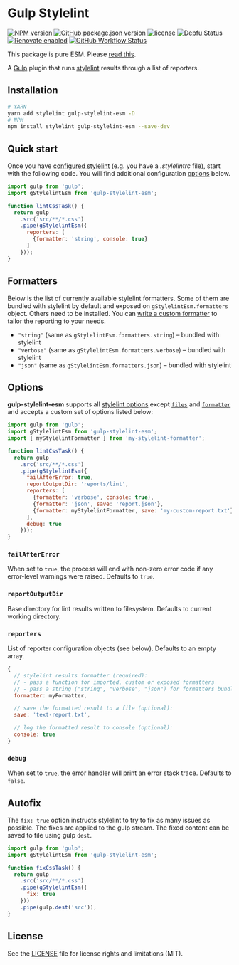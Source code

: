 # Gulp Stylelint

[![NPM version](http://img.shields.io/npm/v/gulp-stylelint-esm?logo=npm)](https://www.npmjs.org/package/gulp-stylelint-esm)
[![GitHub package.json version](https://img.shields.io/github/package-json/v/adorade/gulp-stylelint-esm?color=green&logo=github)](https://github.com/adorade/gulp-stylelint-esm/blob/main/package.json)
[![license](https://img.shields.io/github/license/adorade/gulp-stylelint-esm)](https://mit-license.org)
[![Depfu Status](https://img.shields.io/depfu/dependencies/github/adorade/gulp-stylelint-esm)](https://depfu.com/repos/github/adorade/gulp-stylelint-esm)
[![Renovate enabled](https://img.shields.io/badge/renovate-enabled-brightgreen)](https://renovatebot.com/)
[![GitHub Workflow Status](https://img.shields.io/github/actions/workflow/status/adorade/gulp-stylelint-esm/test.yml?label=Test%20CI&logo=github)](https://github.com/adorade/gulp-stylelint-esm/actions/workflows/test.yml)

This package is pure ESM. Please [read this](https://gist.github.com/sindresorhus/a39789f98801d908bbc7ff3ecc99d99c).

A [Gulp](http://gulpjs.com/) plugin that runs [stylelint](https://github.com/stylelint/stylelint) results through a list of reporters.

## Installation

```sh
# YARN
yarn add stylelint gulp-stylelint-esm -D
# NPM
npm install stylelint gulp-stylelint-esm --save-dev
```

## Quick start

Once you have [configured stylelint](http://stylelint.io/user-guide/configuration/) (e.g. you have a _.stylelintrc_ file), start with the following code. You will find additional configuration [options](#options) below.

```js
import gulp from 'gulp';
import gStylelintEsm from 'gulp-stylelint-esm';

function lintCssTask() {
  return gulp
    .src('src/**/*.css')
    .pipe(gStylelintEsm({
      reporters: [
        {formatter: 'string', console: true}
      ]
    }));
}
```

## Formatters

Below is the list of currently available stylelint formatters. Some of them are bundled with stylelint by default and exposed on `gStylelintEsm.formatters` object. Others need to be installed. You can [write a custom formatter](http://stylelint.io/developer-guide/formatters/) to tailor the reporting to your needs.

- `"string"` (same as `gStylelintEsm.formatters.string`) – bundled with stylelint
- `"verbose"` (same as `gStylelintEsm.formatters.verbose`) – bundled with stylelint
- `"json"` (same as `gStylelintEsm.formatters.json`) – bundled with stylelint

## Options

**gulp-stylelint-esm** supports all [stylelint options](http://stylelint.io/user-guide/node-api/#options) except [`files`](http://stylelint.io/user-guide/node-api/#files) and [`formatter`](http://stylelint.io/user-guide/node-api/#formatter) and accepts a custom set of options listed below:

```js
import gulp from 'gulp';
import gStylelintEsm from 'gulp-stylelint-esm';
import { myStylelintFormatter } from 'my-stylelint-formatter';

function lintCssTask() {
  return gulp
    .src('src/**/*.css')
    .pipe(gStylelintEsm({
      failAfterError: true,
      reportOutputDir: 'reports/lint',
      reporters: [
        {formatter: 'verbose', console: true},
        {formatter: 'json', save: 'report.json'},
        {formatter: myStylelintFormatter, save: 'my-custom-report.txt'}
      ],
      debug: true
    }));
}
```

### `failAfterError`

When set to `true`, the process will end with non-zero error code if any error-level warnings were raised. Defaults to `true`.

### `reportOutputDir`

Base directory for lint results written to filesystem. Defaults to current working directory.

### `reporters`

List of reporter configuration objects (see below). Defaults to an empty array.

```js
{
  // stylelint results formatter (required):
  // - pass a function for imported, custom or exposed formatters
  // - pass a string ("string", "verbose", "json") for formatters bundled with stylelint
  formatter: myFormatter,

  // save the formatted result to a file (optional):
  save: 'text-report.txt',

  // log the formatted result to console (optional):
  console: true
}
```

### `debug`

When set to `true`, the error handler will print an error stack trace. Defaults to `false`.

## Autofix

The `fix: true` option instructs stylelint to try to fix as many issues as possible. The fixes are applied to the gulp stream. The fixed content can be saved to file using gulp `dest`.

```js
import gulp from 'gulp';
import gStylelintEsm from 'gulp-stylelint-esm';

function fixCssTask() {
  return gulp
    .src('src/**/*.css')
    .pipe(gStylelintEsm({
      fix: true
    }))
    .pipe(gulp.dest('src'));
}
```

## License

See the [LICENSE](LICENSE) file for license rights and limitations (MIT).
